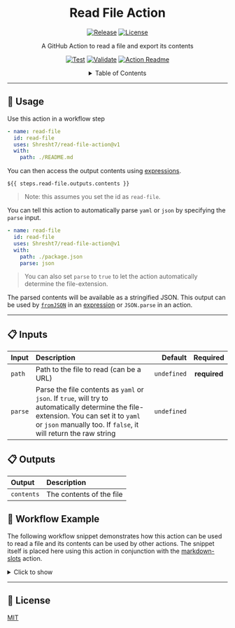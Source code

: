 <!-- ================ -->
<!-- READ FILE ACTION -->
<!-- ================ -->

<h1 align='center'>
  Read File Action
</h1>

<!-- ================= -->
<!-- REPOSITORY BADGES -->
<!-- ================= -->

<div align='center'>

[![Release](https://img.shields.io/github/v/release/Shresht7/read-file-action?style=for-the-badge)](https://github.com/Shresht7/Gist-Mirror/releases)
[![License](https://img.shields.io/github/license/Shresht7/read-file-action?style=for-the-badge)](./LICENSE)

</div>

<!-- =========== -->
<!-- DESCRIPTION -->
<!-- =========== -->

<p align='center'>
<!-- slot: description  -->
A GitHub Action to read a file and export its contents
<!-- /slot -->
</p>

<!-- =============== -->
<!-- WORKFLOW BADGES -->
<!-- =============== -->

<div align='center'>

[![Test](https://github.com/Shresht7/read-file-action/actions/workflows/test.yml/badge.svg)](https://github.com/Shresht7/read-file-action/actions/workflows/test.yml)
[![Validate](https://github.com/Shresht7/read-file-action/actions/workflows/validate.yml/badge.svg)](https://github.com/Shresht7/read-file-action/actions/workflows/validate.yml)
[![Action Readme](https://github.com/Shresht7/read-file-action/actions/workflows/action-readme.yml/badge.svg)](https://github.com/Shresht7/read-file-action/actions/workflows/action-readme.yml)

</div>

<!-- ================= -->
<!-- TABLE OF CONTENTS -->
<!-- ================= -->

<details>

<summary align='center'>Table of Contents</summary>

- [📖 Usage](#-usage)
- [📋 Inputs](#-inputs)
- [📋 Outputs](#-outputs)
- [📃 Workflow Example](#-workflow-example)
- [📑 License](#-license)

</details>

---

## 📖 Usage

Use this action in a workflow step

```yaml
- name: read-file
  id: read-file
  uses: Shresht7/read-file-action@v1
  with:
    path: ./README.md
```

You can then access the output contents using [expressions][1].

`${{ steps.read-file.outputs.contents }}`

> Note: this assumes you set the id as `read-file`.

You can tell this action to automatically parse `yaml` or `json` by specifying the `parse` input.

```yaml
- name: read-file
  id: read-file
  uses: Shresht7/read-file-action@v1
  with:
    path: ./package.json
    parse: json
```

> You can also set `parse` to `true` to let the action automatically determine the file-extension.

The parsed contents will be available as a stringified JSON. This output can be used by [`fromJSON`][2] in an [expression][1] or `JSON.parse` in an action.

---

## 📋 Inputs

<!-- slot: inputs  -->
| Input   | Description                                                                                                                                                                                                |     Default |   Required   |
| :------ | :--------------------------------------------------------------------------------------------------------------------------------------------------------------------------------------------------------- | ----------: | :----------: |
| `path`  | Path to the file to read (can be a URL)                                                                                                                                                                    | `undefined` | **required** |
| `parse` | Parse the file contents as `yaml` or `json`. If `true`, will try to automatically determine the file-extension. You can set it to `yaml` or `json` manually too. If `false`, it will return the raw string | `undefined` |              |
<!-- /slot -->

## 📋 Outputs

<!-- slot: outputs  -->
| Output     | Description              |
| :--------- | :----------------------- |
| `contents` | The contents of the file |
<!-- /slot -->

## 📃 Workflow Example

The following workflow snippet demonstrates how this action can be used to read a file and its contents can be used by other actions. The snippet itself is placed here using this action in conjunction with the [markdown-slots][3] action.

<details>

<summary>Click to show</summary>

<!-- slot: example,   prepend: ```yaml, append: ``` -->
```yaml
# ================
# READ FILE ACTION
# ================

name: Read File Example

# Activation Events
# =================

on:
  # When this workflow file changes
  push:
    branches:
      - main
    paths:
      - .github/workflows/example-workflow.yml

  # Manual workflow dispatch
  workflow_dispatch:

# Jobs
# ====

jobs:
  update-readme:
    runs-on: ubuntu-latest
    steps:
      # Actions Checkout ✅
      # ===================

      - name: checkout
        uses: actions/checkout@v3

      # Read File 📄
      # ============

      - name: read-file
        id: read-file
        uses: Shresht7/read-file-action@v1
        with:
          path: .github/workflows/example-workflow.yml

      # Markdown Slots 📋
      # =================

      - name: markdown-slots
        id: markdown-slots
        uses: Shresht7/markdown-slots@v1
        with:
          slots: |
            - slot: example
              content: ${{ toJSON(steps.read-file.outputs.contents) }}
          # steps.read-file.outputs.contents is itself a YAML string (example-workflow.yml)
          # which causes markdown-slots action to try and parse it as a part of content and fail.
          # the toJSON function forces the results into a one-line string.

      # Push Changes 🌎
      # ===============

      - name: check for changes
        id: git-diff
        run: |
          if git diff --exit-code; then
            echo "::set-output name=changes_exist::false"
          else
            echo "::set-output name=changes_exist::true"
          fi

      - name: push
        if: ${{ steps.git-diff.outputs.changes_exist == 'true' }}
        run: |
          git config user.name 'github-actions[bot]'
          git config user.email 'github-actions[bot]@users.noreply.github.com'
          git add .
          git commit -m 'Update README.md 📄'
          git push

```
<!-- /slot -->

</details>

---

## 📑 License

[MIT](./LICENSE)

<!-- LINKS -->

[1]: https://docs.github.com/en/actions/learn-github-actions/expressions
[2]: https://docs.github.com/en/actions/learn-github-actions/expressions#fromjson
[3]: https://www.github.com/Shresht7/markdown-slots